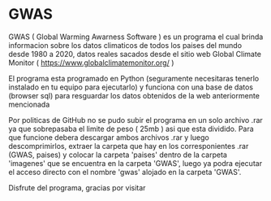 # GWAS

GWAS ( Global Warming Awarness Software ) es un programa el cual brinda informacion sobre los datos climaticos de todos los paises del mundo desde 1980 a 2020,
datos reales sacados desde el sitio web Global Climate Monitor ( https://www.globalclimatemonitor.org/ )

El programa esta programado en Python (seguramente necesitaras tenerlo instalado en tu equipo para ejecutarlo) y funciona con una base de datos (browser sql)
para resguardar los datos obtenidos de la web anteriormente mencionada

Por politicas de GitHub no se pudo subir el programa en un solo archivo .rar ya que sobrepasaba el limite de peso ( 25mb ) asi que esta dividido.
Para que funcione debera descargar ambos archivos .rar y luego descomprimirlos, extraer la carpeta que hay en los corresponientes .rar (GWAS, paises)
y colocar la carpeta 'paises' dentro de la carpeta 'imagenes' que se encuentra en la carpeta 'GWAS', luego ya podra ejecutar el acceso directo con el nombre 'gwas'
alojado en la carpeta 'GWAS'.

Disfrute del programa, gracias por visitar
